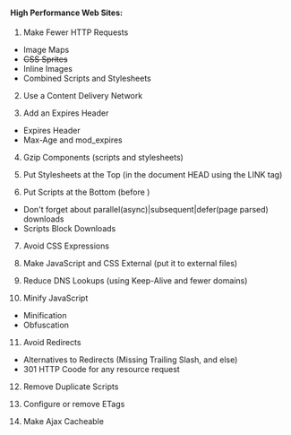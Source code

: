 #### High Performance Web Sites:

1. Make Fewer HTTP Requests

  * Image Maps
  * ~~CSS Sprites~~
  * Inline Images
  * Combined Scripts and Stylesheets

2. Use a Content Delivery Network

3. Add an Expires Header

  * Expires Header
  * Max-Age and mod_expires

4. Gzip Components (scripts and stylesheets)

5. Put Stylesheets at the Top (in the document HEAD using the LINK tag)

6. Put Scripts at the Bottom (before </body>)

  * Don't forget about parallel(async)|subsequent|defer(page parsed) downloads
  * Scripts Block Downloads

7. Avoid CSS Expressions

8. Make JavaScript and CSS External (put it to external files)

9. Reduce DNS Lookups (using Keep-Alive and fewer domains)

10. Minify JavaScript

  * Minification
  * Obfuscation

11. Avoid Redirects

  * Alternatives to Redirects (Missing Trailing Slash, and else)
  * 301 HTTP Coode for any resource request

12. Remove Duplicate Scripts

13. Configure or remove ETags

14. Make Ajax Cacheable
